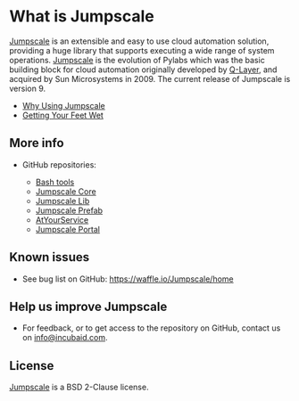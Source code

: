 # What is Jumpscale

[Jumpscale](http://www.jumpscale.com/) is an extensible and easy to use cloud automation solution, providing a huge library that supports executing a wide range of system operations. [Jumpscale](http://www.jumpscale.com/) is the evolution of Pylabs which was the basic building block for cloud automation originally developed by [Q-Layer](http://incubaid.com/successes/Q-Layer/), and acquired by Sun Microsystems in 2009\. The current release of Jumpscale is version 9.

- [Why Using Jumpscale](https://github.com/threefoldtech/jumpscale_core/blob/development/docs/Introduction/WhyJumpScale.md)
- [Getting Your Feet Wet](https://github.com/threefoldtech/jumpscale_core/blob/development/docs/GettingYourFeetWet/GettingYourFeetWet.md)

## More info

- GitHub repositories:

  - [Bash tools](https://github.com/Jumpscale/bash)
  - [Jumpscale Core](https://github.com/threefoldtech/jumpscale_core)
  - [Jumpscale Lib](https://github.com/Jumpscale/lib9)
  - [Jumpscale Prefab](https://github.com/Jumpscale/prefab9)
  - [AtYourService](https://github.com/Jumpscale/ays9)
  - [Jumpscale Portal](https://github.com/Jumpscale/portal9)


## Known issues

- See bug list on GitHub: <https://waffle.io/Jumpscale/home>

## Help us improve Jumpscale

- For feedback, or to get access to the repository on GitHub, contact us on info@incubaid.com.

## License

[Jumpscale](http://www.jumpscale.com/) is a BSD 2-Clause license.
